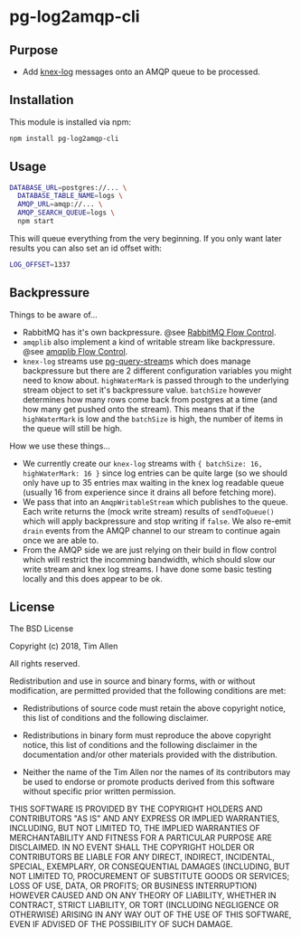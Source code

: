 # pg-log2amqp-cli

## Purpose
- Add [knex-log](https://github.com/noblesamurai/knex-log/) messages onto an AMQP queue to be processed.

## Installation

This module is installed via npm:

``` bash
npm install pg-log2amqp-cli
```

## Usage

```sh
DATABASE_URL=postgres://... \
  DATABASE_TABLE_NAME=logs \
  AMQP_URL=amqp://... \
  AMQP_SEARCH_QUEUE=logs \
  npm start
```

This will queue everything from the very beginning. If you only want later results you can also
set an id offset with:

```sh
LOG_OFFSET=1337
```

## Backpressure

Things to be aware of...
- RabbitMQ has it's own backpressure. @see [RabbitMQ Flow Control](https://www.rabbitmq.com/flow-control.html).
- `amqplib` also implement a kind of writable stream like backpressure. @see [amqplib Flow Control](http://www.squaremobius.net/amqp.node/channel_api.html#flowcontrol).
- `knex-log` streams use [pg-query-stream](https://github.com/brianc/node-pg-query-stream)s which does manage backpressure but there are 2 different
  configuration variables you might need to know about. `highWaterMark` is passed through to the underlying stream object to set it's backpressure
  value. `batchSize` however determines how many rows come back from postgres at a time (and how many get pushed onto the stream). This means that
  if the `highWaterMark` is low and the `batchSize` is high, the number of items in the queue will still be high.

How we use these things...
- We currently create our `knex-log` streams with `{ batchSize: 16, highWaterMark: 16 }` since log entries can be quite large (so we should only
  have up to 35 entries max waiting in the knex log readable queue (usually 16 from experience since it drains all before fetching more).
- We pass that into an `AmqpWritableStream` which publishes to the queue. Each write returns the (mock write stream) results of `sendToQueue()`
  which will apply backpressure and stop writing if `false`. We also re-emit `drain` events from the AMQP channel to our stream to continue again
  once we are able to.
- From the AMQP side we are just relying on their build in flow control which will restrict the incomming bandwidth, which should slow our write
  stream and knex log streams. I have done some basic testing locally and this does appear to be ok.

## License

The BSD License

Copyright (c) 2018, Tim Allen

All rights reserved.

Redistribution and use in source and binary forms, with or without modification,
are permitted provided that the following conditions are met:

* Redistributions of source code must retain the above copyright notice, this
  list of conditions and the following disclaimer.

* Redistributions in binary form must reproduce the above copyright notice, this
  list of conditions and the following disclaimer in the documentation and/or
  other materials provided with the distribution.

* Neither the name of the Tim Allen nor the names of its
  contributors may be used to endorse or promote products derived from
  this software without specific prior written permission.

THIS SOFTWARE IS PROVIDED BY THE COPYRIGHT HOLDERS AND CONTRIBUTORS "AS IS" AND
ANY EXPRESS OR IMPLIED WARRANTIES, INCLUDING, BUT NOT LIMITED TO, THE IMPLIED
WARRANTIES OF MERCHANTABILITY AND FITNESS FOR A PARTICULAR PURPOSE ARE
DISCLAIMED. IN NO EVENT SHALL THE COPYRIGHT HOLDER OR CONTRIBUTORS BE LIABLE FOR
ANY DIRECT, INDIRECT, INCIDENTAL, SPECIAL, EXEMPLARY, OR CONSEQUENTIAL DAMAGES
(INCLUDING, BUT NOT LIMITED TO, PROCUREMENT OF SUBSTITUTE GOODS OR SERVICES;
LOSS OF USE, DATA, OR PROFITS; OR BUSINESS INTERRUPTION) HOWEVER CAUSED AND ON
ANY THEORY OF LIABILITY, WHETHER IN CONTRACT, STRICT LIABILITY, OR TORT
(INCLUDING NEGLIGENCE OR OTHERWISE) ARISING IN ANY WAY OUT OF THE USE OF THIS
SOFTWARE, EVEN IF ADVISED OF THE POSSIBILITY OF SUCH DAMAGE.

